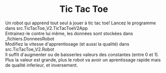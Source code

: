 <h1 style="text-align:center;">Tic Tac Toe</h1>
Un robot qui apprend tout seul à jouer à tic tac toe! Lancez le programme dans src.TicTacToe_V2.TicTacToeV2App<br>
Entrainez-le contre lui même, les données sont stockées dans _fichiers.DonneesRobot<br>
Modifiez la vitesse d'apprentissage (et aussi la qualité) dans src.TicTacToe_V2.Robot<br>
Il suffit d'augmenter ou de baisserles valeurs des constantes (entre 0 et 1).<br>
Plus la valeur est grande, plus le robot va avoir un aprentissage rapide mais de qualité inferieur, et inversement.
